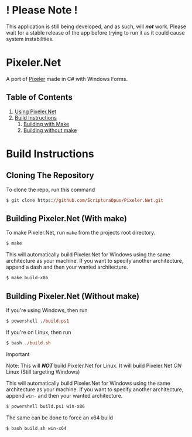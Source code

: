 # ! Please Note !
This application is still being developed, and as such, will ***not*** work. Please
wait for a stable release of the app before trying to run it as it could cause system instabilities.

# Pixeler.Net
A port of [Pixeler](https://github.com/RyukASF/Pixeler) made in C# with Windows Forms.

## Table of Contents
1. [Using Pixeler.Net](./docs/README.md)
2. [Build Instructions](#build-instructions)
   1. [Building with Make](#building-pixelernet-with-make)
   2. [Building without make](#building-pixelernet-without-make)


# Build Instructions

## Cloning The Repository

To clone the repo, run this command

```ps
$ git clone https://github.com/ScripturaOpus/Pixeler.Net.git
```

## Building Pixeler.Net (With make)

To make Pixeler.Net, run `make` from the projects root directory.

```ps
$ make
```
This will automatically build Pixeler.Net for Windows using the same architecture
as your machine.
If you want to specify another architecture, append a dash and then your wanted architecture.

```ps
$ make build-x86
```

## Building Pixeler.Net (Without make)

If you're using Windows, then run
```ps
$ powershell ./build.ps1
```

If you're on Linux, then run
```ps
$ bash ./build.sh
```

> [!IMPORTANT]  
> Note: This will ***NOT*** build Pixeler.Net for Linux.
> It will build Pixeler.Net *ON* Linux (Still targeting Windows)

This will automatically build Pixeler.Net for Windows using the same architecture
as your machine.
If you want to specify another architecture, append `win-` and then your wanted architecture.

```ps
$ powershell build.ps1 win-x86
```

The same can be done to force an x64 build

```ps
$ bash build.sh win-x64
```